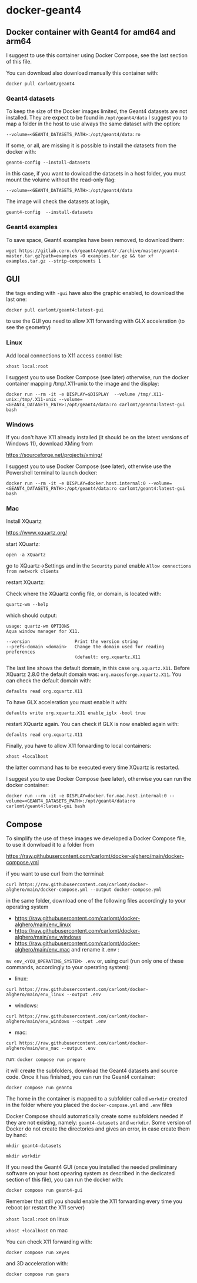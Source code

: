 # docker-geant4

## Docker container with Geant4 for amd64 and arm64

I suggest to use this container using Docker Compose, see the last section of this file.

You can download also download manually this container with:

`docker pull carlomt/geant4`

### Geant4 datasets

To keep the size of the Docker images limited, the Geant4 datasets are not installed. They are expect to be found in
`/opt/geant4/data`
I suggest you to map a folder in the host to use always the same dataset with the option:

`--volume=<GEANT4_DATASETS_PATH>:/opt/geant4/data:ro`

If some, or all, are missing it is possible to install the datasets from the docker with:

`geant4-config --install-datasets`

in this case, if you want to dowload the datasets in a host folder, you must mount the volume without the read-only flag:

`--volume=<GEANT4_DATASETS_PATH>:/opt/geant4/data`

The image will check the datasets at login, 

`geant4-config  --install-datasets`

### Geant4 examples

To save space, Geant4 examples have been removed, to download them:

`wget https://gitlab.cern.ch/geant4/geant4/-/archive/master/geant4-master.tar.gz?path=examples -O examples.tar.gz && tar xf examples.tar.gz --strip-components 1`

## GUI

the tags ending with `-gui` have also the graphic enabled, to download the last one:

`docker pull carlomt/geant4:latest-gui`

to use the GUI you need to allow X11 forwarding with GLX acceleration (to see the geometry)

### Linux
Add local connections to X11 access control list:

`xhost local:root`

I suggest you to use Docker Compose (see later) otherwise, run the docker container mapping /tmp/.X11-unix to the image and the display:
```
docker run --rm -it -e DISPLAY=$DISPLAY  --volume /tmp/.X11-unix:/tmp/.X11-unix --volume=<GEANT4_DATASETS_PATH>:/opt/geant4/data:ro carlomt/geant4:latest-gui bash
```

### Windows
If you don't have X11 already installed (it should be on the latest versions of Windows 11), download XMing from

https://sourceforge.net/projects/xming/

I suggest you to use Docker Compose (see later), otherwise use the Powershell terminal to launch docker:
```
docker run --rm -it -e DISPLAY=docker.host.internal:0 --volume=<GEANT4_DATASETS_PATH>:/opt/geant4/data:ro carlomt/geant4:latest-gui bash
```

### Mac
Install XQuartz

https://www.xquartz.org/

start XQuartz:

`open -a XQuartz`

go to XQuartz->Settings and in the `Security` panel enable `Allow connections from network clients`

restart XQuartz:

Check where the XQuartz config file, or domain, is located with:

`quartz-wm --help`

which should output:
```
usage: quartz-wm OPTIONS
Aqua window manager for X11.

--version                 Print the version string
--prefs-domain <domain>   Change the domain used for reading preferences
                          (default: org.xquartz.X11
```
The last line shows the default domain, in this case `org.xquartz.X11`. Before XQuartz 2.8.0 the default domain was: `org.macosforge.xquartz.X11`.
You can check the default domain  with:
```
defaults read org.xquartz.X11
```
To have GLX acceleration you must enable it with:
```
defaults write org.xquartz.X11 enable_iglx -bool true
```
restart XQuartz again. You can check if GLX is now enabled again with:
```
defaults read org.xquartz.X11
```
Finally, you have to allow X11 forwarding to local containers:
```
xhost +localhost
```
the latter command has to be executed every time XQuartz is restarted.

I suggest you to use Docker Compose (see later), otherwise you can run the docker container:
```
docker run --rm -it -e DISPLAY=docker.for.mac.host.internal:0 --volume=<GEANT4_DATASETS_PATH>:/opt/geant4/data:ro carlomt/geant4:latest-gui bash
```

## Compose

To simplify the use of these images we developed a Docker Compose file, to use it donwload it to a folder from

https://raw.githubusercontent.com/carlomt/docker-alghero/main/docker-compose.yml

if you want to use curl from the terminal:
```
curl https://raw.githubusercontent.com/carlomt/docker-alghero/main/docker-compose.yml --output docker-compose.yml
```

in the same folder, download one of the following files accordingly to your operating system
- https://raw.githubusercontent.com/carlomt/docker-alghero/main/env_linux
- https://raw.githubusercontent.com/carlomt/docker-alghero/main/env_windows
- https://raw.githubusercontent.com/carlomt/docker-alghero/main/env_mac
and rename it .env :

`mv env_<YOU_OPERATING_SYSTEM> .env`
or, using curl (run only one of these commands, accordingly to your operating system):

- linux:
```
curl https://raw.githubusercontent.com/carlomt/docker-alghero/main/env_linux --output .env
```
- windows:
```
curl https://raw.githubusercontent.com/carlomt/docker-alghero/main/env_windows --output .env
```
- mac: 
```
curl https://raw.githubusercontent.com/carlomt/docker-alghero/main/env_mac --output .env
```

run:
`docker compose run prepare`

it will create the subfolders, download the Geant4 datasets and source code. Once it has finished, you can run the Geant4 container:

`docker compose run geant4`

The home in the container is mapped to a subfolder called `workdir` created in the folder where you placed the `docker-compose.yml` and `.env` files

Docker Compose should automatically create some subfolders needed if they are not existing, namely: `geant4-datasets` and `workdir`. Some version of Docker do not create the directories and gives an error, in case create them by hand:

`mkdir geant4-datasets`

`mkdir workdir`

If you need the Geant4 GUI (once you installed the needed preliminary software on your host opearing system as described in the dedicated section of this file), you can run the docker with:

`docker compose run geant4-gui`

Remember that still you should enable the X11 forwarding every time you reboot (or restart the X11 server)

`xhost local:root` on linux

`xhost +localhost` on mac

You can check X11 forwarding with:

`docker compose run xeyes`

and 3D acceleration with:

`docker compose run gears`

